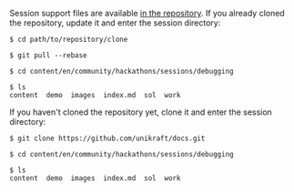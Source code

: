 Session support files are available [in the repository](https://github.com/unikraft/docs/).
If you already cloned the repository, update it and enter the session directory:

```console
$ cd path/to/repository/clone

$ git pull --rebase

$ cd content/en/community/hackathons/sessions/debugging

$ ls
content  demo  images  index.md  sol  work
```

If you haven't cloned the repository yet, clone it and enter the session directory:

```console
$ git clone https://github.com/unikraft/docs.git

$ cd content/en/community/hackathons/sessions/debugging

$ ls
content  demo  images  index.md  sol  work
```

